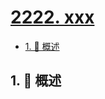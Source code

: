 # [2222. xxx](https://github.com/Tdahuyou/TNotes.leetcode/tree/main/notes/2222.%20xxx)

<!-- region:toc -->

- [1. 📝 概述](#1--概述)

<!-- endregion:toc -->

## 1. 📝 概述

